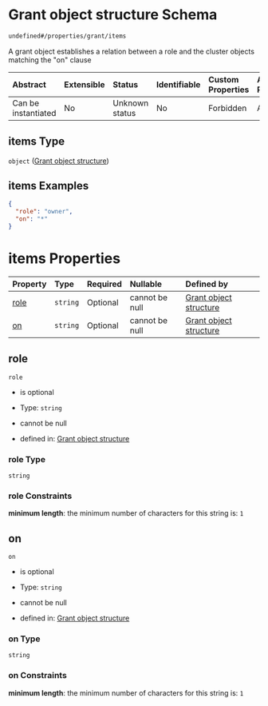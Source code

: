 # Grant object structure Schema

```txt
undefined#/properties/grant/items
```

A grant object establishes a relation between a role and the cluster objects matching the "on" clause

| Abstract            | Extensible | Status         | Identifiable | Custom Properties | Additional Properties | Access Restrictions | Defined In                                                         |
| :------------------ | :--------- | :------------- | :----------- | :---------------- | :-------------------- | :------------------ | :----------------------------------------------------------------- |
| Can be instantiated | No         | Unknown status | No           | Forbidden         | Allowed               | none                | [validate-input.json*](validate-input.json "open original schema") |

## items Type

`object` ([Grant object structure](user-grants.md))

## items Examples

```json
{
  "role": "owner",
  "on": "*"
}
```

# items Properties

| Property      | Type     | Required | Nullable       | Defined by                                                                            |
| :------------ | :------- | :------- | :------------- | :------------------------------------------------------------------------------------ |
| [role](#role) | `string` | Optional | cannot be null | [Grant object structure](user-grants-properties-role.md "undefined#/properties/role") |
| [on](#on)     | `string` | Optional | cannot be null | [Grant object structure](user-grants-properties-on.md "undefined#/properties/on")     |

## role



`role`

*   is optional

*   Type: `string`

*   cannot be null

*   defined in: [Grant object structure](user-grants-properties-role.md "undefined#/properties/role")

### role Type

`string`

### role Constraints

**minimum length**: the minimum number of characters for this string is: `1`

## on



`on`

*   is optional

*   Type: `string`

*   cannot be null

*   defined in: [Grant object structure](user-grants-properties-on.md "undefined#/properties/on")

### on Type

`string`

### on Constraints

**minimum length**: the minimum number of characters for this string is: `1`
